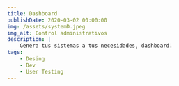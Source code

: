```yaml
---
title: Dashboard
publishDate: 2020-03-02 00:00:00
img: /assets/systemD.jpeg
img_alt: Control administrativos
description: | 
    Genera tus sistemas a tus necesidades, dashboard.
tags:
    - Desing
    - Dev
    - User Testing
---
```

